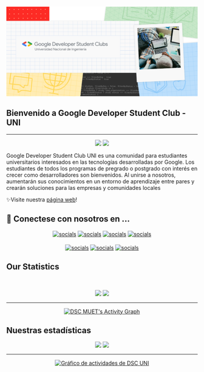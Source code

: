 ![GDSC UNI banner](https://github.com/GDSC-UNI/GDSC-UNI/blob/main/blog_banner.png)

<h2>Bienvenido a Google Developer Student Club - UNI </h2>
<hr>
<p align="center">
  <img src="https://visitor-badge.laobi.icu/badge?page_id=GDSC-UNI.GDSC-UNI"> 
  <img src="https://img.shields.io/github/followers/GDSC-UNI?label=Follow&style=social)](https://github.com/GDSC-UNI)">
</p> 

<p>Google Developer Student Club UNI es una comunidad para estudiantes universitarios interesados en las tecnologías desarrolladas por
Google. Los estudiantes de todos los programas de pregrado o postgrado con interés en crecer como desarrolladores son bienvenidos. Al unirse
a nosotros, aumentarán sus conocimientos en un entorno de aprendizaje entre pares y crearán soluciones para las empresas y comunidades locales</p>


✨Visite nuestra [página web](https://gdsc.community.dev/universidad-nacional-de-ingenieria/)!

<h2> 🤗 Conectese con nosotros en ... </h2>
<p align="center">
  <a href="#"target="blank"><img align="center" src="https://img.shields.io/badge/LinkedIn-0077B5?style=for-the-badge&logo=linkedin&logoColor=white" alt="socials"/></a> 
  <a href="mailto:gdsc.uni.pe@gmail.com" target="blank"><img align="center" src="https://img.shields.io/badge/gdsc.uni.pe@gmail.com-D14836?style=for-the-badge&logo=gmail&logoColor=white" alt="socials"/></a> 
  <a href="#" target="blank"><img align="center" src="https://img.shields.io/badge/Instagram-E4405F?style=for-the-badge&logo=instagram&logoColor=white" alt="socials"/></a> 
  <a href="#" target="blank"><img align="center" src="https://img.shields.io/badge/Twitter-1DA1F2?style=for-the-badge&logo=twitter&logoColor=white" alt="socials"/></a>
  <br/><br/>
  <a href="#"><img align="center" src="https://img.shields.io/badge/Discord-7289DA?style=for-the-badge&logo=discord&logoColor=white" alt="socials"/></a> 
  <a href="#"><img align="center" src="https://img.shields.io/badge/Medium-12100E?style=for-the-badge&logo=medium&logoColor=white" alt="socials"/></a> 
  <a href="#" target="blank"><img align="center" src="https://img.shields.io/badge/Facebook-1877F2?style=for-the-badge&logo=facebook&logoColor=white" alt="socials"/></a>
</p>

## Our Statistics
<br>
<p align="center">
  <img width="400px" src="https://github-readme-stats.vercel.app/api?username=gdscmuet&show_icons=true&theme=tokyonight&hide_border=true&bg_color=1F222E" />
  <img width="400px" src="https://github-readme-streak-stats.herokuapp.com?user=gdscmuet&theme=gotham&hide_border=true&fire=C77800&ring=DD910B&background=1F222E" />
</p>
<hr>
<div align="center">
  
  
<a href="https://gdsc.community.dev/mehran-university-of-engineering-and-technology/"><img alt="DSC MUET's Activity Graph" src="https://activity-graph.herokuapp.com/graph?username=gdscmuet&bg_color=1F222E&color=ffffff&line=f08c2d&point=444040&area=true&hide_border=true" /></a>
  

</div>


<h2>Nuestras estadísticas</h2>
  <p align="center">
  <img width="400px" src="https://github-readme-stats.vercel.app/api?username=GDSC-UNI&show_icons=true&theme=tokyonight&hide_border=true&bg_color=1F222E" />
  <img width="400px" src="https://github-readme-streak-stats.herokuapp.com?user=GDSC-UNI&theme=gotham&hide_border=true&fire=C77800&ring=DD910B&background=1F222E" />
</p>
<hr>
<div align="center">
  
  
<a href="https://gdsc.community.dev/universidad-nacional-de-ingenieria/"><img alt="Gráfico de actividades de DSC UNI" src="https://activity-graph.herokuapp.com/graph?username=GDSC-UNI&bg_color=1F222E&color=ffffff&line=f08c2d&point=444040&area=true&hide_border=true" /></a>
  

</div>
<!---
GDSC-UNI/GDSC-UNI is a ✨ special ✨ repository because its `README.md` (this file) appears on your GitHub profile.
You can click the Preview link to take a look at your changes.
--->

